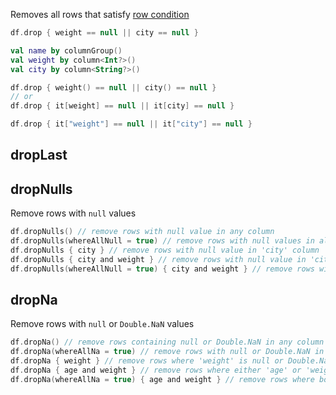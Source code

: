 [//]: # (title: drop)

<!---IMPORT org.jetbrains.kotlinx.dataframe.samples.api.Access-->

Removes all rows that satisfy [row condition](DataRow.md#row-conditions)

<!---FUN drop-->
<tabs>
<tab title="Properties">

```kotlin
df.drop { weight == null || city == null }
```

</tab>
<tab title="Accessors">

```kotlin
val name by columnGroup()
val weight by column<Int?>()
val city by column<String?>()

df.drop { weight() == null || city() == null }
// or
df.drop { it[weight] == null || it[city] == null }
```

</tab>
<tab title="Strings">

```kotlin
df.drop { it["weight"] == null || it["city"] == null }
```

</tab></tabs>
<!---END-->

## dropLast

## dropNulls

Remove rows with `null` values

<!---FUN dropNulls-->

```kotlin
df.dropNulls() // remove rows with null value in any column
df.dropNulls(whereAllNull = true) // remove rows with null values in all columns
df.dropNulls { city } // remove rows with null value in 'city' column
df.dropNulls { city and weight } // remove rows with null value in 'city' OR 'weight' columns
df.dropNulls(whereAllNull = true) { city and weight } // remove rows with null value in 'city' AND 'weight' columns
```

<!---END-->

## dropNa

Remove rows with `null` or `Double.NaN` values

<!---FUN dropNa-->

```kotlin
df.dropNa() // remove rows containing null or Double.NaN in any column
df.dropNa(whereAllNa = true) // remove rows with null or Double.NaN in all columns
df.dropNa { weight } // remove rows where 'weight' is null or Double.NaN
df.dropNa { age and weight } // remove rows where either 'age' or 'weight' is null or Double.NaN
df.dropNa(whereAllNa = true) { age and weight } // remove rows where both 'age' and 'weight' are null or Double.NaN
```

<!---END-->
